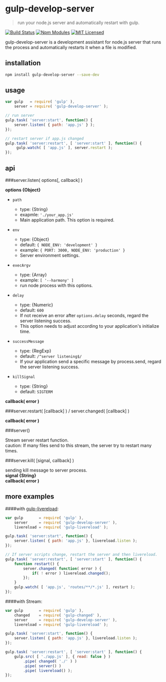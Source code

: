 gulp-develop-server
====================

> run your node.js server and automatically restart with gulp.

[![Build Status](http://img.shields.io/travis/narirou/gulp-develop-server/master.svg?style=flat)](https://travis-ci.org/narirou/gulp-develop-server)
[![Npm Modules](http://img.shields.io/npm/v/gulp-develop-server.svg?style=flat)](https://www.npmjs.org/package/gulp-develop-server)
[![MIT Licensed](http://img.shields.io/badge/license-MIT-blue.svg?style=flat)](http://opensource.org/licenses/MIT)


gulp-develop-server is a development assistant for node.js server that runs
the process and automatically restarts it when a file is modified. 


installation
------------

```bash
npm install gulp-develop-server --save-dev
```



usage
-----
```javascript
var gulp   = require( 'gulp' ),
    server = require( 'gulp-develop-server' );

// run server
gulp.task( 'server:start', function() {
    server.listen( { path: 'app.js' } );
});

// restart server if app.js changed
gulp.task( 'server:restart', [ 'server:start' ], function() {
     gulp.watch( [ 'app.js' ], server.restart );
});
```



api
---
###server.listen( options[, callback] )

**options {Object}**  

- `path`  
    - type: {String}
    - exapmle: `'./your_app.js'`
    - Main application path. This option is required.

- `env`  
    - type: {Object}  
    - default: `{ NODE_ENV: 'development' }`  
    - example: `{ PORT: 3000, NODE_ENV: 'production' }`  
    - Server environment settings.  

- `execArgv`  
    - type: {Array}  
    - example: `[ '--harmony' ]`  
    - run node process with this options.  

- `delay`   
    - type: {Numeric}  
    - default: `600`  
    - If not receive an error after `options.delay` seconds, regard the server listening success.
    - This option needs to adjust according to your application's initialize time.

- `successMessage`  
    - type: {RegExp}
    - default: `/^server listening$/`  
    - If your application send a specific message by process.send, regard the server listening success.

- `killSignal`  
    - type: {String}
    - default: `SIGTERM`

**callback( error )**  


###server.restart( [callback] ) / server.changed( [callback] )

**callback( error )**  


###server()

Stream server restart function.  
caution: If many files send to this stream, the server try to restart many times.  


###server.kill( [signal, callback] )

sending kill message to server process.  
**signal {String}**  
**callback( error )**  




more examples
-------------

####with [gulp-livereload](https://github.com/vohof/gulp-livereload):

```javascript
var gulp       = require( 'gulp' ),
    server     = require( 'gulp-develop-server' ),
    livereload = require( 'gulp-livereload' );

gulp.task( 'server:start', function() {
    server.listen( { path: 'app.js' }, livereload.listen );
});

// If server scripts change, restart the server and then livereload.
gulp.task( 'server:restart', [ 'server:start' ], function() {
    function restart() {
        server.changed( function( error ) {
            if( ! error ) livereload.changed();
        });
    }
    gulp.watch( [ 'app.js', 'routes/**/*.js' ], restart );
});
```


####with Stream:

```javascript
var gulp       = require( 'gulp' ),
    changed    = require( 'gulp-changed' ),
    server     = require( 'gulp-develop-server' ),
    livereload = require( 'gulp-livereload' );

gulp.task( 'server:start', function() {
    server.listen( { path: 'app.js' }, livereload.listen );
});

gulp.task( 'server:restart', [ 'server:start' ], function() {
    gulp.src( [ './app.js' ], { read: false } )
        .pipe( changed( './' ) )
        .pipe( server() )
        .pipe( livereload() );
});
```
